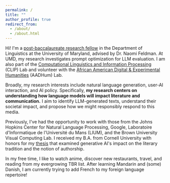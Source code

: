 ```yaml
---
permalink: /
title: ""
author_profile: true
redirect_from: 
  - /about/
  - /about.html
---
```


Hi! I'm a [post-baccalaureate research fellow](https://linguistics.umd.edu/academic-programs/graduate/baggett) in the Department of Linguistics at the University of Maryland, advised by Dr. Naomi Feldman. At UMD, my research investigates prompt optimization for LLM evaluation. I am also part of the [Computational Linguistics and Information Processing](https://ischool.umd.edu/centers-and-labs/clip/) (CLIP) Lab and volunteer with the [African American Digital & Experimental Humanities](https://aadhum.umd.edu/) (AADHum) Lab.

Broadly, my research interests include natural language generation, user-AI interaction, and AI policy. Specifically, **my research centers on understanding how language models will impact literature and communication.** I aim to identify LLM-generated texts, understand their societal impact, and propose how we might responsibly respond to this media.

Previously, I've had the opportunity to work with those from the Johns Hopkins Center for Natural Language Processing, Google, Laboratoire d'Informatique de l'Université du Mans (LIUM), and the Brown University Visual Computing Lab. I received my B.A. from Cornell University with honors for my [thesis](http://imanif.github.io/files/Finkley_HonorsThesis.pdf) that examined generative AI's impact on the literary tradition and the notion of authorship. 

In my free time, I like to watch anime, discover new restaurants, travel, and reading from my evergrowing TBR list. After learning Mandarin and (some) Danish, I am currently trying to add French to my foreign language repertoire! 
